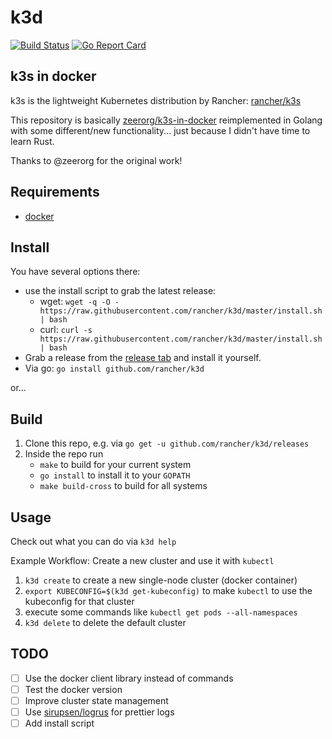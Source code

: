 # k3d

[![Build Status](https://travis-ci.com/rancher/k3d.svg?branch=master)](https://travis-ci.com/rancher/k3d)
[![Go Report Card](https://goreportcard.com/badge/github.com/rancher/k3d)](https://goreportcard.com/report/github.com/rancher/k3d)

## k3s in docker

k3s is the lightweight Kubernetes distribution by Rancher: [rancher/k3s](https://github.com/rancher/k3s)

This repository is basically [zeerorg/k3s-in-docker](https://github.com/zeerorg/k3s-in-docker) reimplemented in Golang with some different/new functionality... just because I didn't have time to learn Rust.

Thanks to @zeerorg for the original work!

## Requirements

- [docker](https://docs.docker.com/install/)

## Install

You have several options there:

- use the install script to grab the latest release: 
  - wget: `wget -q -O - https://raw.githubusercontent.com/rancher/k3d/master/install.sh | bash`
  - curl: `curl -s https://raw.githubusercontent.com/rancher/k3d/master/install.sh | bash`
- Grab a release from the [release tab](https://github.com/rancher/k3d/releases) and install it yourself.
- Via go: `go install github.com/rancher/k3d`

or...

## Build

1. Clone this repo, e.g. via `go get -u github.com/rancher/k3d/releases`
2. Inside the repo run
   - `make` to build for your current system
   - `go install` to install it to your `GOPATH`
   - `make build-cross` to build for all systems

## Usage

Check out what you can do via `k3d help`

Example Workflow: Create a new cluster and use it with `kubectl`

1. `k3d create` to create a new single-node cluster (docker container)
2. `export KUBECONFIG=$(k3d get-kubeconfig)` to make `kubectl` to use the kubeconfig for that cluster
3. execute some commands like `kubectl get pods --all-namespaces`
4. `k3d delete` to delete the default cluster

## TODO

- [ ] Use the docker client library instead of commands
- [ ] Test the docker version
- [ ] Improve cluster state management
- [ ] Use [sirupsen/logrus](https://github.com/sirupsen/logrus) for prettier logs
- [ ] Add install script